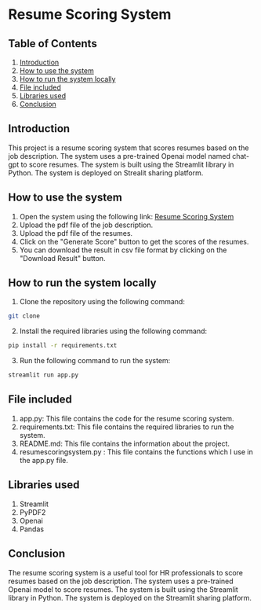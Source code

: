 # Resume Scoring System

## Table of Contents
1. [Introduction](#Introduction)
2. [How to use the system](#How-to-use-the-system)
3. [How to run the system locally](#How-to-run-the-system-locally)
4. [File included](#File-included)
5. [Libraries used](#Libraries-used)
6. [Conclusion](#Conclusion)


## Introduction
This project is a resume scoring system that scores resumes based on the job description. The system uses a pre-trained Openai model named chat-gpt to score resumes. The system is built using the Streamlit library in Python. The system is deployed on Strealit sharing platform.

## How to use the system

1. Open the system using the following link: [Resume Scoring System](https://resumescoringsystem.streamlit.app/)
2. Upload the pdf file of the job description.
3. Upload the pdf file of the resumes.
4. Click on the "Generate Score" button to get the scores of the resumes.
5. You can download the result in csv file format by clicking on the "Download Result" button.

## How to run the system locally

1. Clone the repository using the following command:
```bash
git clone
```
2. Install the required libraries using the following command:
```bash
pip install -r requirements.txt
```
3. Run the following command to run the system:
```bash
streamlit run app.py
```

## File included 
1. app.py: This file contains the code for the resume scoring system.
2. requirements.txt: This file contains the required libraries to run the system.
3. README.md: This file contains the information about the project.
4. resumescoringsystem.py : This file contains the functions which I use in the app.py file.

## Libraries used
1. Streamlit
2. PyPDF2
3. Openai
4. Pandas

## Conclusion
The resume scoring system is a useful tool for HR professionals to score resumes based on the job description. The system uses a pre-trained Openai model to score resumes. The system is built using the Streamlit library in Python. The system is deployed on the Streamlit sharing platform.









